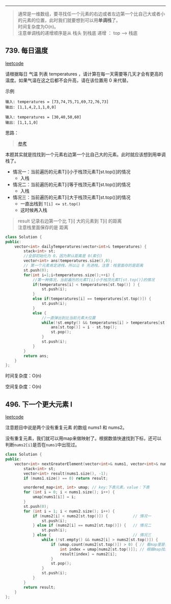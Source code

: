 

------

> 通常是一维数组，要寻找任一个元素的右边或者左边第一个比自己大或者小的元素的位置，此时我们就要想到可以用**单调栈**了。      
> 时间复杂度为O(n)。        
> 注意单调栈的递增顺序是从 栈头 到栈底 递增 ： top ——> 栈底



## 739. 每日温度

[leetcode](https://leetcode-cn.com/problems/daily-temperatures/)

请根据每日 气温 列表 temperatures ，请计算在每一天需要等几天才会有更高的温度。如果气温在这之后都不会升高，请在该位置用 0 来代替。

示例

```
输入: temperatures = [73,74,75,71,69,72,76,73]
输出: [1,1,4,2,1,1,0,0]

输入: temperatures = [30,40,50,60]
输出: [1,1,1,0]
```

思路：

> [参考](https://mp.weixin.qq.com/s?__biz=MzUxNjY5NTYxNA==&mid=2247489773&idx=1&sn=2022454b723475adc0507a2d43b68bdc&scene=21#wechat_redirect)


本题其实就是找找到一个元素右边第一个比自己大的元素。此时就应该想到用单调栈了。

- 情况一：当前遍历的元素T[i]小于栈顶元素T[st.top()]的情况
  - 入栈
- 情况二：当前遍历的元素T[i]等于栈顶元素T[st.top()]的情况
  - 入栈
- 情况三：当前遍历的元素T[i]大于栈顶元素T[st.top()]的情况
  - 一直出栈到 `T[i] <= st.top()`
  - 这时候再入栈

> result 记录右边第一个比 T[i] 大的元素到 T[i] 的距离   
> 注意栈里面保存的是 距离

```cpp
class Solution {
public:
    vector<int> dailyTemperatures(vector<int>& temperatures) {
        stack<int> st;
        //全部初始化为 0，因为默认距离是 0(索引)
        vector<int> ans(temperatures.size(),0);
        // 第一个元素肯定进栈，所以让 0 先进栈，注意：栈里面存的是距离
        st.push(0);
        for(int i=1;i<temperatures.size();++i) {
            //第一种情况，当前遍历的元素T[i]小于栈顶元素T[st.top()]的情况
            if(temperatures[i] < temperatures[st.top()] ) {
                st.push(i);
            }
            else if(temperatures[i] == temperatures[st.top()]) {
                st.push(i);
            }
            else {
                //一直弹出到比当前元素大位置
                while(!st.empty() && temperatures[i] > temperatures[st.top()]) {
                    ans[st.top()] = i - st.top();
                    st.pop();
                }
                st.push(i);
            }
        }
        return ans;
    }
};
```

时间复杂度：O(n)

空间复杂度：O(n)

## 496. 下一个更大元素 I

[leetcode](https://leetcode-cn.com/problems/next-greater-element-i/)

注意题目中说是两个没有重复元素 的数组 nums1 和 nums2。

没有重复元素，我们就可以用map来做映射了。根据数值快速找到下标，还可以判断`nums2[i]`是否在`nums1`中出现过。

```cpp
class Solution {
public:
    vector<int> nextGreaterElement(vector<int>& nums1, vector<int>& nums2) {
        stack<int> st;
        vector<int> result(nums1.size(), -1);
        if (nums1.size() == 0) return result;

        unordered_map<int, int> umap; // key:下表元素，value：下表
        for (int i = 0; i < nums1.size(); i++) {
            umap[nums1[i]] = i;
        }
        st.push(0);
        for (int i = 1; i < nums2.size(); i++) {
            if (nums2[i] < nums2[st.top()]) {           // 情况一
                st.push(i);
            } else if (nums2[i] == nums2[st.top()]) {   // 情况二
                st.push(i);
            } else {                                    // 情况三
                while (!st.empty() && nums2[i] > nums2[st.top()]) {
                    if (umap.count(nums2[st.top()]) > 0) { // 看map里是否存在这个元素
                        int index = umap[nums2[st.top()]]; // 根据map找到nums2[st.top()] 在 nums1中的下表
                        result[index] = nums2[i];
                    }
                    st.pop();
                }
                st.push(i);
            }
        }
        return result;
    }
};
```








